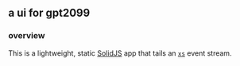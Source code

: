 ## a ui for gpt2099

### overview

This is a lightweight, static [SolidJS](https://www.solidjs.com) app that tails an [`xs`](https://github.com/cablehead/xs) event stream.

